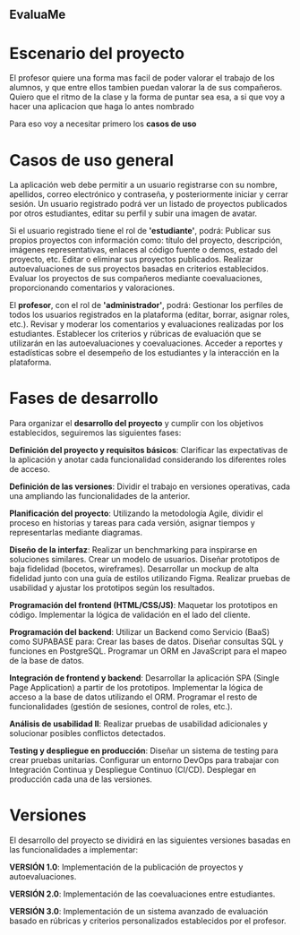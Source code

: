 ## EvaluaMe
# Escenario del proyecto

El profesor quiere una forma mas facil de poder valorar el trabajo de los alumnos, y que entre ellos tambien puedan valorar la de sus compañeros. Quiero que el ritmo de la clase
y la forma de puntar sea esa, a si que voy a hacer una aplicacion que haga lo antes nombrado

Para eso voy a necesitar primero los **casos de uso**

# Casos de uso general

La aplicación web debe permitir a un usuario registrarse con su nombre, apellidos, correo electrónico y contraseña, y posteriormente iniciar y cerrar sesión. Un usuario registrado podrá ver un listado de proyectos publicados por otros estudiantes, editar su perfil y subir una imagen de avatar.

Si el usuario registrado tiene el rol de **'estudiante'**, podrá:
Publicar sus propios proyectos con información como: título del proyecto, descripción, imágenes representativas, enlaces al código fuente o demos, estado del proyecto, etc.
Editar o eliminar sus proyectos publicados.
Realizar autoevaluaciones de sus proyectos basadas en criterios establecidos.
Evaluar los proyectos de sus compañeros mediante coevaluaciones, proporcionando comentarios y valoraciones.

El **profesor**, con el rol de **'administrador'**, podrá:
Gestionar los perfiles de todos los usuarios registrados en la plataforma (editar, borrar, asignar roles, etc.).
Revisar y moderar los comentarios y evaluaciones realizadas por los estudiantes.
Establecer los criterios y rúbricas de evaluación que se utilizarán en las autoevaluaciones y coevaluaciones.
Acceder a reportes y estadísticas sobre el desempeño de los estudiantes y la interacción en la plataforma.

# Fases de desarrollo

Para organizar el **desarrollo del proyecto** y cumplir con los objetivos establecidos, seguiremos las siguientes fases:

**Definición del proyecto y requisitos básicos**: Clarificar las expectativas de la aplicación y anotar cada funcionalidad considerando los diferentes roles de acceso.

**Definición de las versiones**: Dividir el trabajo en versiones operativas, cada una ampliando las funcionalidades de la anterior.

**Planificación del proyecto**: Utilizando la metodología Agile, dividir el proceso en historias y tareas para cada versión, asignar tiempos y representarlas mediante diagramas.

**Diseño de la interfaz**:
    Realizar un benchmarking para inspirarse en soluciones similares.
    Crear un modelo de usuarios.
    Diseñar prototipos de baja fidelidad (bocetos, wireframes).
    Desarrollar un mockup de alta fidelidad junto con una guía de estilos utilizando Figma.
    Realizar pruebas de usabilidad y ajustar los prototipos según los resultados.

**Programación del frontend (HTML/CSS/JS)**:
    Maquetar los prototipos en código.
    Implementar la lógica de validación en el lado del cliente.

**Programación del backend**:
    Utilizar un Backend como Servicio (BaaS) como SUPABASE para:
    Crear las bases de datos.
    Diseñar consultas SQL y funciones en PostgreSQL.
    Programar un ORM en JavaScript para el mapeo de la base de datos.

**Integración de frontend y backend**:
    Desarrollar la aplicación SPA (Single Page Application) a partir de los prototipos.
    Implementar la lógica de acceso a la base de datos utilizando el ORM.
    Programar el resto de funcionalidades (gestión de sesiones, control de roles, etc.).

**Análisis de usabilidad II**:
    Realizar pruebas de usabilidad adicionales y solucionar posibles conflictos detectados.

**Testing y despliegue en producción**:
    Diseñar un sistema de testing para crear pruebas unitarias.
    Configurar un entorno DevOps para trabajar con Integración Continua y Despliegue Continuo (CI/CD).
    Desplegar en producción cada una de las versiones.

# Versiones
El desarrollo del proyecto se dividirá en las siguientes versiones basadas en las funcionalidades a implementar:

**VERSIÓN 1.0**: Implementación de la publicación de proyectos y autoevaluaciones.

**VERSIÓN 2.0**: Implementación de las coevaluaciones entre estudiantes.

**VERSIÓN 3.0**: Implementación de un sistema avanzado de evaluación basado en rúbricas y criterios personalizados establecidos por el profesor.


